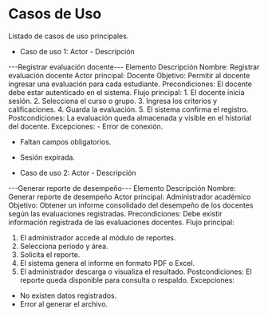 # Casos de Uso

Listado de casos de uso principales.

- Caso de uso 1: Actor - Descripción

---Registrar evaluación docente---
Elemento	Descripción
Nombre:	Registrar evaluación docente
Actor principal:	Docente
Objetivo:	Permitir al docente ingresar una evaluación para cada estudiante.
Precondiciones:	El docente debe estar autenticado en el sistema.
Flujo principal:	1. El docente inicia sesión.
2. Selecciona el curso o grupo.
3. Ingresa los criterios y calificaciones.
4. Guarda la evaluación.
5. El sistema confirma el registro.
Postcondiciones:	La evaluación queda almacenada y visible en el historial del docente.
Excepciones:	- Error de conexión.
- Faltan campos obligatorios.
- Sesión expirada.

- Caso de uso 2: Actor - Descripción

---Generar reporte de desempeño---
Elemento	Descripción
Nombre:	Generar reporte de desempeño
Actor principal:	Administrador académico
Objetivo:	Obtener un informe consolidado del desempeño de los docentes según las evaluaciones registradas.
Precondiciones:	Debe existir información registrada de las evaluaciones docentes.
Flujo principal:	
1. El administrador accede al módulo de reportes.
2. Selecciona periodo y área.
3. Solicita el reporte.
4. El sistema genera el informe en formato PDF o Excel.
5. El administrador descarga o visualiza el resultado.
Postcondiciones: El reporte queda disponible para consulta o respaldo.
Excepciones:
- No existen datos registrados.
- Error al generar el archivo.
